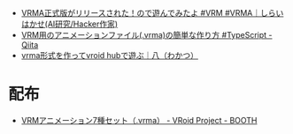 - [VRMA正式版がリリースされた！ので遊んでみたよ #VRM #VRMA｜しらいはかせ(AI研究/Hacker作家)](https://note.com/o_ob/n/n15e711d8efec)
- [VRM用のアニメーションファイル(.vrma)の簡単な作り方 #TypeScript - Qiita](https://qiita.com/galpro/items/bdc2bdcbd6f4cf99e157)
- [vrma形式を作ってvroid hubで遊ぶ｜八（わかつ）](https://note.com/wkt8/n/ncf2d1c65078e)

# 配布

- [VRMアニメーション7種セット（.vrma） - VRoid Project - BOOTH](https://booth.pm/ja/items/5512385)
